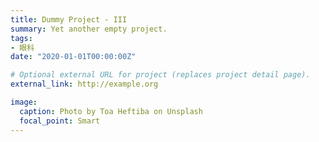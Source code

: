 ```yaml
---
title: Dummy Project - III
summary: Yet another empty project.
tags:
- 眼科
date: "2020-01-01T00:00:00Z"

# Optional external URL for project (replaces project detail page).
external_link: http://example.org

image:
  caption: Photo by Toa Heftiba on Unsplash
  focal_point: Smart
---
```

